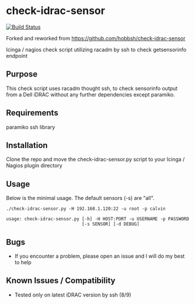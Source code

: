 # check-idrac-sensor
[![Build Status](https://travis-ci.com/lagooj/check-idrac-sensor.svg?branch=master)](https://travis-ci.com/lagooj/check-idrac-sensor)

Forked and reworked from https://github.com/hobbsh/check-idrac-sensor

Icinga / nagios check script utilizing racadm by ssh to check getsensorinfo endpoint

## Purpose

This check script uses racadm thought ssh, to check sensorinfo output from a Dell iDRAC without any 
further dependencies except paramiko.

## Requirements

paramiko ssh library

## Installation

Clone the repo and move the check-idrac-sensor.py script to your Icinga / Nagios plugin directory

## Usage

Below is the minimal usage. The default sensors (-s) are "all".

```
./check-idrac-sensor.py -H 192.168.1.120:22 -u root -p calvin

usage: check-idrac-sensor.py [-h] -H HOST:PORT -u USERNAME -p PASSWORD
                             [-s SENSOR] [-d DEBUG]
```

## Bugs

- If you encounter a problem, please open an issue and I will do my best to help

## Known Issues / Compatibility

- Tested only on latest iDRAC version by ssh (8/9)
